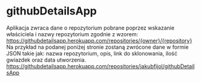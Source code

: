 # githubDetailsApp
Aplikacja zwraca dane o repozytorium pobrane poprzez wskazanie właściciela i nazwy repozytorium zgodnie z wzorem:
https://githubdetailsapp.herokuapp.com/repositories/{owner}/{repository}
Na przykład na podanej poniżej stronie zostaną zwrócone dane w formie JSON takie jak: nazwa repozytorium, opis, link do sklonowania, ilość gwiazdek oraz data utworzenia.
https://githubdetailsapp.herokuapp.com/repositories/jakubfijol/githubDetailsApp
